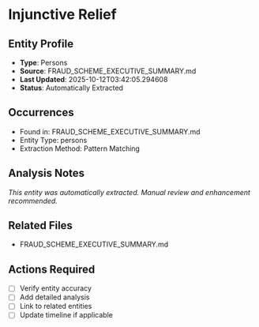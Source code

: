 # Injunctive Relief

## Entity Profile
- **Type**: Persons
- **Source**: FRAUD_SCHEME_EXECUTIVE_SUMMARY.md
- **Last Updated**: 2025-10-12T03:42:05.294608
- **Status**: Automatically Extracted

## Occurrences
- Found in: FRAUD_SCHEME_EXECUTIVE_SUMMARY.md
- Entity Type: persons
- Extraction Method: Pattern Matching

## Analysis Notes
*This entity was automatically extracted. Manual review and enhancement recommended.*

## Related Files
- FRAUD_SCHEME_EXECUTIVE_SUMMARY.md

## Actions Required
- [ ] Verify entity accuracy
- [ ] Add detailed analysis
- [ ] Link to related entities
- [ ] Update timeline if applicable
